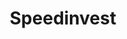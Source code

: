 ---
layout: firm_page
title: "Speedinvest"
id: "speedinvest.com"
permalink: "/speedinvestspeedinvest.com/"
website: "https://www.speedinvest.com"
offices: "Berlin (Germany), London (United Kingdom), Paris (France), Munich (Germany), Vienna (Austria)"
investment_stages: "Pre-Seed, Seed"
portfolio_companies: ""
portfolio_link: "https://www.speedinvest.com/portfolio"
investment_markets: "Deep Tech, Fintech, Health & TechBio, Climate Tech & Industrial Tech, Marketplaces & Consumer, SaaS & Infra, Crypto, Emerging Markets"
founded_year: "2011"
description: "Speedinvest is a venture capital firm with over €1B to invest in early-stage tech startups across Europe. They provide value-added support to their portfolio companies, including access to operational experts and global networks. Their sector-focused investment teams offer deep industry expertise."
linkedin: "https://www.linkedin.com/company/speedinvest"
twitter: "https://twitter.com/speedinvest"
instagram: "https://www.instagram.com/speedinvestvc/"
team_page: "https://www.speedinvest.com/team"
investor_type: "Venture Capital"
crunchbase: "https://www.crunchbase.com/organization/speedinvest"
pitchbook: "https://pitchbook.com/profiles/investor/56745-10"

# SEO Optimization
meta_title: "Speedinvest - VC Firm - projectstartups.com"
meta_description: "Speedinvest, Speedinvest is a venture capital firm with over €1B to invest in early-stage tech startups across Europe. They provide value-added support to their po..."
meta_keywords: "Speedinvest, Deep Tech, Fintech, Health & TechBio, Climate Tech & Industrial Tech, Marketplaces & Consumer, SaaS & Infra, Crypto, Emerging Markets, VC firm, venture capital, startup investor, projectstartups.com"
canonical_url: "https://vc.projectstartups.com/speedinvestspeedinvest.com/"
---